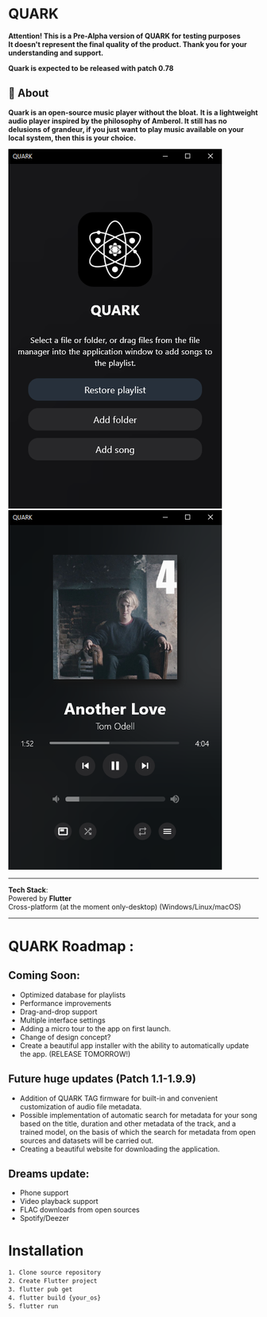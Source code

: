 # QUARK

**Attention! This is a Pre-Alpha version of QUARK for testing purposes**  
**It doesn't represent the final quality of the product. Thank you for your understanding and support.**  

**Quark is expected to be released with patch 0.78**

## 🚀 About  
**Quark is an open-source music player without the bloat.**
**It is a lightweight audio player inspired by the philosophy of **Amberol**. It still has no delusions of grandeur, if you just want to play music available on your local system, then this is your choice.**

![Musician Screenshot](screenshot1.png)
![Musician Screenshot](screenshot.png)

---

**Tech Stack**:  
 Powered by **Flutter**  
 Cross-platform (at the moment only-desktop) (Windows/Linux/macOS)  

---

# QUARK Roadmap :

## Coming Soon:  
- Optimized database for playlists  
- Performance improvements  
- Drag-and-drop support  
- Multiple interface settings
- Adding a micro tour to the app on first launch.  
- Change of design concept?  
- Create a beautiful app installer with the ability to automatically update the app. (RELEASE TOMORROW!)  

## Future huge updates (Patch 1.1-1.9.9)
- Addition of QUARK TAG firmware for built-in and convenient customization of audio file metadata.  
- Possible implementation of automatic search for metadata for your song based on the title, duration and other metadata of the track, and a trained model, on the basis of which the search for metadata from open sources and datasets will be carried out.  
- Creating a beautiful website for downloading the application.  

## Dreams update:  
- Phone support
- Video playback support  
- FLAC downloads from open sources  
- Spotify/Deezer 


# Installation
```bash
1. Clone source repository
2. Create Flutter project
3. flutter pub get
4. flutter build {your_os}
5. flutter run
```
